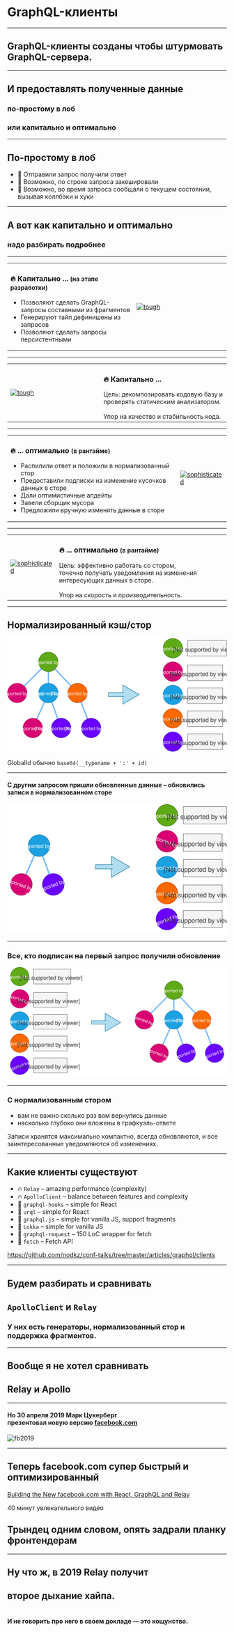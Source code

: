 
# GraphQL-клиенты

-----

## GraphQL-клиенты созданы чтобы штурмовать GraphQL-сервера.

-----

## И предоставлять полученные данные

### по-простому в лоб<!-- .element: class="fragment orange" -->

### или капитально и оптимально <!-- .element: class="fragment green" -->

-----

## По-простому в лоб

- 🛵 Отправили запрос получили ответ <!-- .element: class="fragment" -->
- 🚜 Возможно, по строке запроса закешировали <!-- .element: class="fragment" -->
- 🚕 Возможно, во время запроса сообщали о текущем состоянии, вызывая коллбэки и хуки <!-- .element: class="fragment" -->

-----

## А вот как <span class="red">капитально</span> и <span class="orange">оптимально</span>

### надо разбирать подробнее

-----

<table><tr>
  <td style="vertical-align: middle">
    <h3 id="-">🔥 Капитально ... <small>(на этапе разработки)</small></h3>
    <ul>
      <li class="fragment">Позволяют сделать GraphQL-запросы составными из <span class="green">фрагментов</span></li>
      <li class="fragment">Генерируют <span class="green">тайп дефинишены</span> из запросов</li>
      <li class="fragment">Позволяют сделать запросы <span class="green">персистентными</span></li>
    </ul>
  </td><td>
    <a href="slides/01-intro/tough2.jpg" target="_blank">
      <img src="slides/01-intro/tough.jpg" alt="tough" style="min-width: 200px;" class="plain">
    </a>
  </td>
</tr></table>

-----

<table><tr>
  <td>
    <a href="slides/01-intro/tough2.jpg" target="_blank">
      <img src="slides/01-intro/tough.jpg" alt="tough" style="min-width: 200px;" class="plain">
    </a>
  </td>
  <td style="vertical-align: middle">
    <h3 id="-">🔥 Капитально ... </h3>
    <span class="green">Цель: декомпозировать кодовую базу и проверять статическим анализатором.</span>
    <br/><br/>Упор на качество и стабильность кода.
  </td>
</tr></table>

-----

<table><tr>
  <td style="vertical-align: middle">
    <h3 id="-">🔥 ... оптимально <small>(в рантайме)</small></h3>
    <ul>
      <li class="fragment">Распилили ответ и положили в <span class="green">нормализованный стор</span></li>
      <li class="fragment">Предоставили <span class="green">подписки</span> на изменение кусочков данных в сторе</li>
      <li class="fragment">Дали <span class="green">оптимистичные апдейты</span></li>
      <li class="fragment">Завели <span class="green">сборщик мусора</span></li>
      <li class="fragment">Предложили вручную <span class="green">изменять данные в сторе</span></li>
    </ul>
  </td><td>
    <a href="slides/01-intro/sophisticated2.jpg" target="_blank">
      <img src="slides/01-intro/sophisticated.jpg" alt="sophisticated" style="max-height: 1000px;" class="plain">
    </a>
  </td>
</tr></table>

-----

<table><tr>
  <td>
    <a href="slides/01-intro/sophisticated2.jpg" target="_blank">
      <img src="slides/01-intro/sophisticated.jpg" alt="sophisticated" style="max-height: 1000px;" class="plain">
    </a>
  </td>
  <td style="vertical-align: middle">
    <h3 id="-">🔥 ... оптимально <small>(в рантайме)</small></h3>
    <span class="green">Цель: эффективно работать со стором, <br/> точечно получать уведомления на изменения интересующих данных в сторе.</span>
    <br/><br/>Упор на скорость и производительность.
  </td>
</tr></table>

-----

## Нормализированный кэш/стор

![normalized store](./normalized-store.svg) <!-- .element: style="width: 800px;" class="plain"  -->

GlobalId обычно `base64(__typename + ':' + id)`

-----

#### С другим запросом пришли обновленные данные – обновились записи в нормализованном сторе

![normalized store](./normalized-store-2.svg) <!-- .element: style="width: 800px;" class="plain"  -->

-----

### Все, кто подписан на первый запрос получили обновление

![normalized store](./normalized-store-3.svg) <!-- .element: style="width: 800px;" class="plain"  -->

-----

### С нормализованным стором

- вам не важно сколько раз вам вернулись данные
- насколько глубоко они вложены в графкуэль-ответе

<span class="orange fragment">Записи хранятся максимально компактно,</span>
<span class="green fragment">всегда обновляются,</span>
<span class="red fragment">и все заинтересованные уведомляются об изменениях.</span>

-----

## Какие клиенты существуют

- 🔥 `Relay` – amazing performance (complexity)
- 🔥 `ApolloClient`  – balance between features and complexity
- 🚕 `graphql-hooks` – simple for React
- 🚕 `urql` – simple for React
- 🚕 `graphql.js` – simple for vanilla JS, support fragments
- 🚜 `Lokka` – simple for vanilla JS
- 🚜 `graphql-request` – 150 LoC wrapper for fetch
- 🛵 `fetch` – Fetch API

<https://github.com/nodkz/conf-talks/tree/master/articles/graphql/clients>

-----

## Будем разбирать и сравнивать

## `ApolloClient` и `Relay`

### У них есть <span class="red fragment">генераторы</span>, <span class="green fragment">нормализованный стор</span> и поддержка <span class="orange fragment">фрагментов</span>.

-----

## Вообще я не хотел сравнивать

## <span class="orange">Relay</span> и <span class="apollo">Apollo</span>

-----

#### Но 30 апреля 2019 Марк Цукерберг <br/>презентовал новую версию [facebook.com](https://facebook.com)

![fb2019](https://user-images.githubusercontent.com/1946920/57100220-2c4ba400-6d40-11e9-983f-387d8409fc8f.png) <!-- .element: style="max-width: 1000px;" class="plain"  -->

-----

## Теперь facebook.com cупер быстрый и оптимизированный <!-- .element: class="fragment green" -->

[Building the New facebook.com with React, GraphQL and Relay](https://developers.facebook.com/videos/2019/building-the-new-facebookcom-with-react-graphql-and-relay/)

40 минут увлекательного видео

## Трындец одним словом, опять задрали планку фронтендерам <!-- .element: class="fragment red" -->

-----

## Ну что ж, в 2019 <span class="orange">Relay</span> получит

## второе дыхание хайпа.

#### <br/>И не говорить про него в своем докладе — это кощунство. <!-- .element: class="fragment orange" -->
